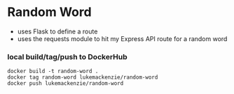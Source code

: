 # Random Word
- uses Flask to define a route
- uses the requests module to hit my Express API route for a random word

### local build/tag/push to DockerHub
```curl
docker build -t random-word .
docker tag random-word lukemackenzie/random-word
docker push lukemackenzie/random-word
```